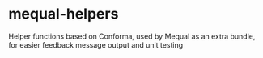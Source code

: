 # mequal-helpers
Helper functions based on Conforma, used by Mequal as an extra bundle, for easier feedback message output and unit testing
